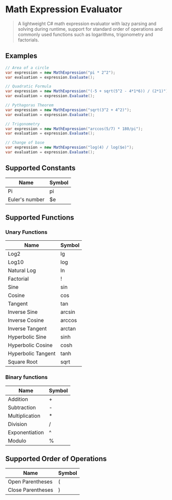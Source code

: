 # Math Expression Evaluator
>  A lightweight C# math expression evaluator with lazy parsing and solving during runtime, support for standard order of operations and commonly used functions such as logarithms, trigonometry and factorials.

## Examples

``` c#
// Area of a circle
var expression = new MathExpression("pi * 2^2");
var evaluation = expression.Evaluate();
```

``` c#
// Quadratic Formula
var expression = new MathExpression("(-5 + sqrt(5^2 - 4*1*6)) / (2*1)");
var evaluation = expression.Evaluate();
```

``` c#
// Pythagoras Theorem
var expression = new MathExpression("sqrt(3^2 + 4^2)");
var evaluation = expression.Evaluate();
```

``` c#
// Trigonometry
var expression = new MathExpression("arccos(5/7) * 180/pi");
var evaluation = expression.Evaluate();
```

``` c#
// Change of base
var expression = new MathExpression("log(4) / log($e)");
var evaluation = expression.Evaluate();
```

## Supported Constants
| Name           | Symbol |
|----------------|--------|
| Pi             | pi     |
| Euler's number | $e     |

## Supported Functions
### Unary Functions
| Name               | Symbol |
|--------------------|--------|
| Log2               | lg     |
| Log10              | log    |
| Natural Log        | ln     |
| Factorial          | !      |
| Sine               | sin    |
| Cosine             | cos    |
| Tangent            | tan    |
| Inverse Sine       | arcsin |
| Inverse Cosine     | arccos |
| Inverse Tangent    | arctan |
| Hyperbolic Sine    | sinh   |
| Hyperbolic Cosine  | cosh   |
| Hyperbolic Tangent | tanh   |
| Square Root        | sqrt   |

### Binary functions
| Name           | Symbol |
|----------------|--------|
| Addition       | +      |
| Subtraction    | -      |
| Multiplication | *      |
| Division       | /      |
| Exponentiation | ^      |
| Modulo         | %      |

## Supported Order of Operations
| Name              | Symbol |
|-------------------|--------|
| Open Parentheses  | (      |
| Close Parentheses | )      |
